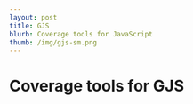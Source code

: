 ```yaml
---
layout: post
title: GJS
blurb: Coverage tools for JavaScript
thumb: /img/gjs-sm.png
---
```


Coverage tools for GJS
======================
